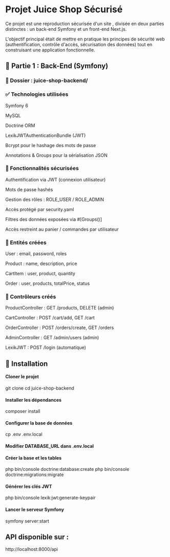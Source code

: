 # Projet Juice Shop Sécurisé

Ce projet est une reproduction sécurisée d'un site , divisée en deux parties distinctes : un back-end Symfony et un front-end Next.js.

L'objectif principal était de mettre en pratique les principes de sécurité web (authentification, contrôle d'accès, sécurisation des données) tout en construisant une application fonctionnelle.

## 🔧 Partie 1 : Back-End (Symfony)

### 📁 Dossier : juice-shop-backend/

### ✅ Technologies utilisées

Symfony 6

MySQL

Doctrine ORM

LexikJWTAuthenticationBundle (JWT)

Bcrypt pour le hashage des mots de passe

Annotations & Groups pour la sérialisation JSON

### 🔐 Fonctionnalités sécurisées

Authentification via JWT (connexion utilisateur)

Mots de passe hashés

Gestion des rôles : ROLE_USER / ROLE_ADMIN

Accès protégé par security.yaml

Filtres des données exposées via #[Groups()]

Accès restreint au panier / commandes par utilisateur

### 🧱 Entités créées

User : email, password, roles

Product : name, description, price

CartItem : user, product, quantity

Order : user, products, totalPrice, status

### 🧭 Contrôleurs créés

ProductController : GET /products, DELETE (admin)

CartController : POST /cart/add, GET /cart

OrderController : POST /orders/create, GET /orders

AdminController : GET /admin/users (admin)

LexikJWT : POST /login (automatique)


## 🚀 Installation
#### Cloner le projet
git clone <repo-backend>
cd juice-shop-backend

#### Installer les dépendances
composer install

#### Configurer la base de données
cp .env .env.local
#### Modifier DATABASE_URL dans .env.local

#### Créer la base et les tables
php bin/console doctrine:database:create
php bin/console doctrine:migrations:migrate

#### Générer les clés JWT
php bin/console lexik:jwt:generate-keypair

#### Lancer le serveur Symfony
symfony server:start

## API disponible sur :
http://localhost:8000/api
